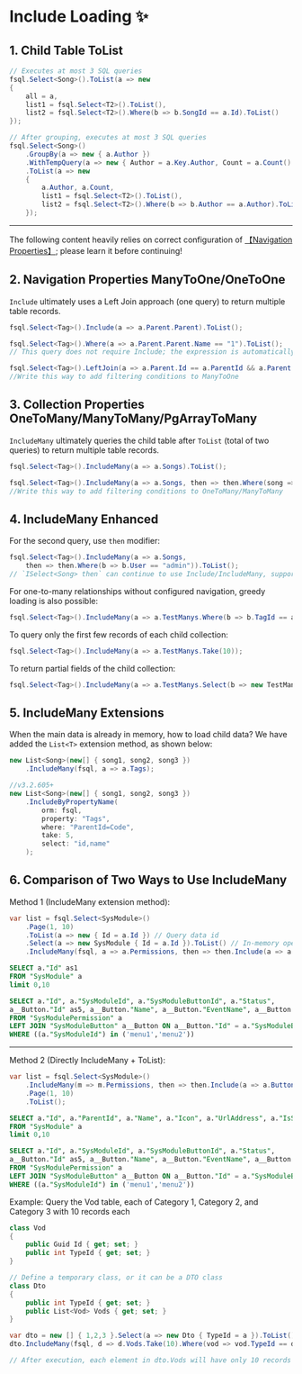 # Include Loading ✨

## 1. Child Table ToList

```csharp
// Executes at most 3 SQL queries
fsql.Select<Song>().ToList(a => new
{
    all = a,
    list1 = fsql.Select<T2>().ToList(),
    list2 = fsql.Select<T2>().Where(b => b.SongId == a.Id).ToList()
});

// After grouping, executes at most 3 SQL queries
fsql.Select<Song>()
    .GroupBy(a => new { a.Author })
    .WithTempQuery(a => new { Author = a.Key.Author, Count = a.Count() })
    .ToList(a => new
    {
        a.Author, a.Count,
        list1 = fsql.Select<T2>().ToList(),
        list2 = fsql.Select<T2>().Where(b => b.Author == a.Author).ToList()
    });
```

---

The following content heavily relies on correct configuration of [【Navigation Properties】](navigate-attribute.md); please learn it before continuing!

## 2. Navigation Properties ManyToOne/OneToOne

`Include` ultimately uses a Left Join approach (one query) to return multiple table records.

```csharp
fsql.Select<Tag>().Include(a => a.Parent.Parent).ToList();

fsql.Select<Tag>().Where(a => a.Parent.Parent.Name == "1").ToList();
// This query does not require Include; the expression is automatically processed during parsing

fsql.Select<Tag>().LeftJoin(a => a.Parent.Id == a.ParentId && a.Parent.xxx > 0).ToList();
//Write this way to add filtering conditions to ManyToOne
```

## 3. Collection Properties OneToMany/ManyToMany/PgArrayToMany

`IncludeMany` ultimately queries the child table after `ToList` (total of two queries) to return multiple table records.

```csharp
fsql.Select<Tag>().IncludeMany(a => a.Songs).ToList();

fsql.Select<Tag>().IncludeMany(a => a.Songs, then => then.Where(song => song.xxx > 0)).ToList();
//Write this way to add filtering conditions to OneToMany/ManyToMany
```

## 4. IncludeMany Enhanced

For the second query, use `then` modifier:

```csharp
fsql.Select<Tag>().IncludeMany(a => a.Songs,
    then => then.Where(b => b.User == "admin")).ToList();
// `ISelect<Song> then` can continue to use Include/IncludeMany, supporting up to 100 levels deep
```

For one-to-many relationships without configured navigation, greedy loading is also possible:

```csharp
fsql.Select<Tag>().IncludeMany(a => a.TestManys.Where(b => b.TagId == a.Id));
```

To query only the first few records of each child collection:

```csharp
fsql.Select<Tag>().IncludeMany(a => a.TestManys.Take(10));
```

To return partial fields of the child collection:

```csharp
fsql.Select<Tag>().IncludeMany(a => a.TestManys.Select(b => new TestMany { Title = b.Title ... }));
```

## 5. IncludeMany Extensions

When the main data is already in memory, how to load child data? We have added the `List<T>` extension method, as shown below:

```csharp
new List<Song>(new[] { song1, song2, song3 })
    .IncludeMany(fsql, a => a.Tags);
```

```csharp
//v3.2.605+
new List<Song>(new[] { song1, song2, song3 })
    .IncludeByPropertyName(
        orm: fsql,
        property: "Tags",
        where: "ParentId=Code",
        take: 5,
        select: "id,name"
    );
```

## 6. Comparison of Two Ways to Use IncludeMany

Method 1 (IncludeMany extension method):

```csharp
var list = fsql.Select<SysModule>()
    .Page(1, 10)
    .ToList(a => new { Id = a.Id }) // Query data id
    .Select(a => new SysModule { Id = a.Id }).ToList() // In-memory operation
    .IncludeMany(fsql, a => a.Permissions, then => then.Include(a => a.Button));
```

```sql
SELECT a."Id" as1
FROM "SysModule" a
limit 0,10

SELECT a."Id", a."SysModuleId", a."SysModuleButtonId", a."Status",
a__Button."Id" as5, a__Button."Name", a__Button."EventName", a__Button."EnCode", a__Button."Icon", a__Button."Sort", a__Button."CreateTime"
FROM "SysModulePermission" a
LEFT JOIN "SysModuleButton" a__Button ON a__Button."Id" = a."SysModuleButtonId"
WHERE ((a."SysModuleId") in ('menu1','menu2'))
```

---

Method 2 (Directly IncludeMany + ToList):

```csharp
var list = fsql.Select<SysModule>()
    .IncludeMany(m => m.Permissions, then => then.Include(a => a.Button))
    .Page(1, 10)
    .ToList();
```

```sql
SELECT a."Id", a."ParentId", a."Name", a."Icon", a."UrlAddress", a."IsShow", a."Sort", a."Description", a."CreateTime"
FROM "SysModule" a
limit 0,10

SELECT a."Id", a."SysModuleId", a."SysModuleButtonId", a."Status",
a__Button."Id" as5, a__Button."Name", a__Button."EventName", a__Button."EnCode", a__Button."Icon", a__Button."Sort", a__Button."CreateTime"
FROM "SysModulePermission" a
LEFT JOIN "SysModuleButton" a__Button ON a__Button."Id" = a."SysModuleButtonId"
WHERE ((a."SysModuleId") in ('menu1','menu2'))
```

Example: Query the Vod table, each of Category 1, Category 2, and Category 3 with 10 records each

```csharp
class Vod
{
    public Guid Id { get; set; }
    public int TypeId { get; set; }
}

// Define a temporary class, or it can be a DTO class
class Dto
{
    public int TypeId { get; set; }
    public List<Vod> Vods { get; set; }
}

var dto = new [] { 1,2,3 }.Select(a => new Dto { TypeId = a }).ToList();
dto.IncludeMany(fsql, d => d.Vods.Take(10).Where(vod => vod.TypeId == d.TypeId));

// After execution, each element in dto.Vods will have only 10 records
```
